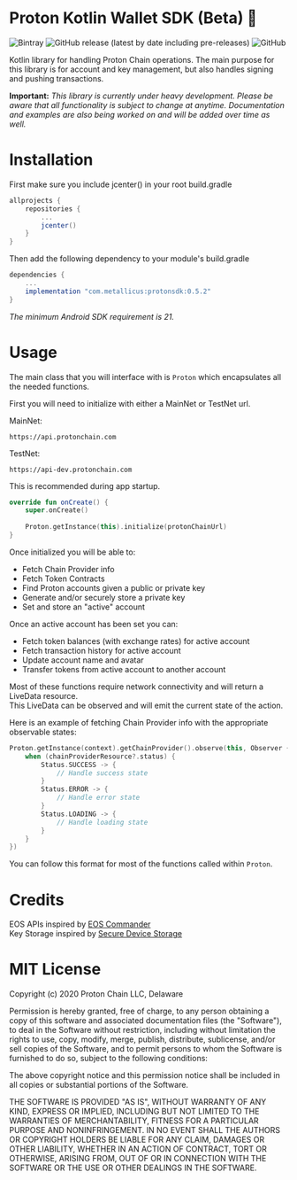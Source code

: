 # Proton Kotlin Wallet SDK (Beta) 🚧

![Bintray](https://img.shields.io/bintray/v/protonprotocol/ProtonKotlin/com.metallicus.protonsdk)
![GitHub release (latest by date including pre-releases)](https://img.shields.io/github/v/release/ProtonProtocol/ProtonKotlin?include_prereleases)
![GitHub](https://img.shields.io/github/license/ProtonProtocol/ProtonKotlin)

Kotlin library for handling Proton Chain operations. The main purpose
for this library is for account and key management, but also handles
signing and pushing transactions.

**Important:** *This library is currently under heavy development.
Please be aware that all functionality is subject to change at anytime.
Documentation and examples are also being worked on and will be added
over time as well.*

# Installation

First make sure you include jcenter() in your root build.gradle

```gradle
allprojects {
    repositories {
        ...
        jcenter()
    }
}
```

Then add the following dependency to your module's build.gradle

```gradle
dependencies {
    ...
    implementation "com.metallicus:protonsdk:0.5.2"
}
```

*The minimum Android SDK requirement is 21.*

# Usage

The main class that you will interface with is `Proton` which
encapsulates all the needed functions.

First you will need to initialize with either a MainNet or TestNet url.

MainNet:

```
https://api.protonchain.com
```

TestNet:

```
https://api-dev.protonchain.com
```

This is recommended during app startup.

```kotlin
override fun onCreate() {
    super.onCreate()
    
    Proton.getInstance(this).initialize(protonChainUrl)
}
```

Once initialized you will be able to:
- Fetch Chain Provider info
- Fetch Token Contracts
- Find Proton accounts given a public or private key
- Generate and/or securely store a private key
- Set and store an "active" account

Once an active account has been set you can:
- Fetch token balances (with exchange rates) for active account
- Fetch transaction history for active account
- Update account name and avatar
- Transfer tokens from active account to another account

Most of these functions require network connectivity and will return a
LiveData resource.  
This LiveData can be observed and will emit the current state of the
action.

Here is an example of fetching Chain Provider info with the appropriate
observable states:

```kotlin
Proton.getInstance(context).getChainProvider().observe(this, Observer { chainProviderResource ->
    when (chainProviderResource?.status) {
        Status.SUCCESS -> {
            // Handle success state
        }
        Status.ERROR -> {
            // Handle error state
        }
        Status.LOADING -> {
            // Handle loading state
        }
    }
})
```

You can follow this format for most of the functions called within
`Proton`.

# Credits

EOS APIs inspired by
[EOS Commander](https://github.com/playerone-id/EosCommander)  
Key Storage inspired by
[Secure Device Storage](https://github.com/adorsys/secure-storage-android)

# MIT License

Copyright (c) 2020 Proton Chain LLC, Delaware

Permission is hereby granted, free of charge, to any person obtaining a
copy of this software and associated documentation files (the
"Software"), to deal in the Software without restriction, including
without limitation the rights to use, copy, modify, merge, publish,
distribute, sublicense, and/or sell copies of the Software, and to
permit persons to whom the Software is furnished to do so, subject to
the following conditions:

The above copyright notice and this permission notice shall be included
in all copies or substantial portions of the Software.

THE SOFTWARE IS PROVIDED "AS IS", WITHOUT WARRANTY OF ANY KIND, EXPRESS
OR IMPLIED, INCLUDING BUT NOT LIMITED TO THE WARRANTIES OF
MERCHANTABILITY, FITNESS FOR A PARTICULAR PURPOSE AND NONINFRINGEMENT.
IN NO EVENT SHALL THE AUTHORS OR COPYRIGHT HOLDERS BE LIABLE FOR ANY
CLAIM, DAMAGES OR OTHER LIABILITY, WHETHER IN AN ACTION OF CONTRACT,
TORT OR OTHERWISE, ARISING FROM, OUT OF OR IN CONNECTION WITH THE
SOFTWARE OR THE USE OR OTHER DEALINGS IN THE SOFTWARE.

